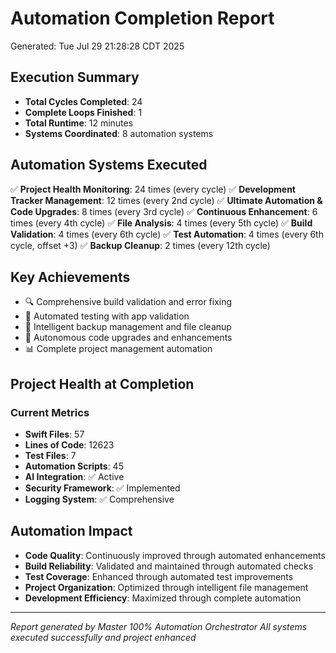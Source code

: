 # Automation Completion Report
Generated: Tue Jul 29 21:28:28 CDT 2025

## Execution Summary
- **Total Cycles Completed**: 24
- **Complete Loops Finished**: 1
- **Total Runtime**: 12 minutes
- **Systems Coordinated**: 8 automation systems

## Automation Systems Executed
✅ **Project Health Monitoring**: 24 times (every cycle)
✅ **Development Tracker Management**: 12 times (every 2nd cycle)
✅ **Ultimate Automation & Code Upgrades**: 8 times (every 3rd cycle)
✅ **Continuous Enhancement**: 6 times (every 4th cycle)
✅ **File Analysis**: 4 times (every 5th cycle)
✅ **Build Validation**: 4 times (every 6th cycle)
✅ **Test Automation**: 4 times (every 6th cycle, offset +3)
✅ **Backup Cleanup**: 2 times (every 12th cycle)

## Key Achievements
- 🔍 Comprehensive build validation and error fixing
- 🧪 Automated testing with app validation
- 🧹 Intelligent backup management and file cleanup
- 🚀 Autonomous code upgrades and enhancements
- 📊 Complete project management automation

## Project Health at Completion
### Current Metrics

- **Swift Files**: 57
- **Lines of Code**: 12623
- **Test Files**: 7
- **Automation Scripts**: 45
- **AI Integration**: ✅ Active
- **Security Framework**: ✅ Implemented
- **Logging System**: ✅ Comprehensive


## Automation Impact
- **Code Quality**: Continuously improved through automated enhancements
- **Build Reliability**: Validated and maintained through automated checks
- **Test Coverage**: Enhanced through automated test improvements
- **Project Organization**: Optimized through intelligent file management
- **Development Efficiency**: Maximized through complete automation

---
*Report generated by Master 100% Automation Orchestrator*
*All systems executed successfully and project enhanced*
